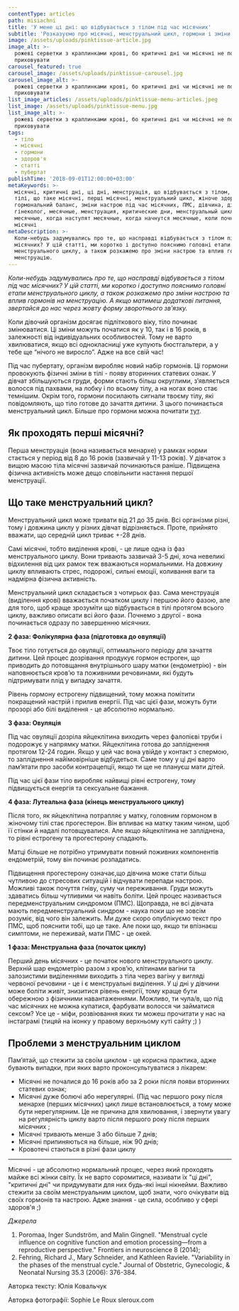 ```yaml
---
contentType: articles
path: misiachni
title: 'У мене ці дні: що відбувається з тілом під час місячних'
subtitle: 'Розказуємо про місячні, менструальний цикл, гормони і зміни настрою'
image: /assets/uploads/pinktissue-article.jpg
image_alt: >-
  рожеві серветки з краплинками крові, бо критичні дні чи місячні не потрібно
  приховувати
carousel_featured: true
carousel_image: /assets/uploads/pinktissue-carousel.jpg
carousel_image_alt: >-
  рожеві серветки з краплинками крові, бо критичні дні чи місячні не потрібно
  приховувати
list_image_articles: /assets/uploads/pinktissue-menu-articles.jpeg
list_image: /assets/uploads/pinktissue-menu.jpg
list_image_alt: >-
  рожеві серветки з краплинками крові, бо критичні дні чи місячні не потрібно
  приховувати
tags:
  - тіло
  - місячні
  - гормони
  - здоров'я
  - статті
  - пубертат
publishTime: '2018-09-01T12:00:00+03:00'
metaKeywords: >-
  місячні, критичні дні, ці дні, менструація, що відбувається з тілом, зміни в
  тілі, що таке місячні, перші місячні, менструальний цикл, жіноче здоров'я,
  гормональний баланс, зміни настрою під час місячних, ПМС, дівчина, дівчата,
  гінеколог, месячные, менструация, критические дни, менструальный цикл, первые
  месячные, когда наступят месячные, когда начнутся месячные, коли почнуться
  місячні
metaDescription: >-
  Коли-небудь задумувались про те, що насправді відбувається з тілом під час
  місячних? У цій статті, ми коротко і доступно пояснимо головні етапи
  менструального циклу, а також розкажемо про зміни настрою та вплив гормонів на
  менструацію.
---
```

_Коли-небудь задумувались про те, що насправді відбувається з тілом під час місячних? У цій статті, ми коротко і доступно пояснимо головні етапи менструального циклу, а також розкажемо про зміни настрою та вплив гормонів на менструацію. А якщо матимеш додаткові питання, звертайся до нас через жовту форму зворотнього зв’язку._

Коли дівочий організм досягає підліткового віку, тіло починає змінюватися. Ці зміни можуть початися як у 10, так і в 16 років, в залежності від індивідуальних особливостей. Тому не варто хвилюватися, якщо всі однокласниці уже купують бюстгальтери, а у тебе ще “нічого не виросло”. Адже на все свій час! 

Під час пубертату, організм виробляє новий набір гормонів. Ці гормони провокують фізичні зміни в тілі - появу вторинних статевих ознак. У дівчат збільшуються груди, форми стають більш округлими, з’являється волосся під пахвами,  на лобку і по всьому тілу, а на ногах воно стає темнішим. Окрім того, гормони посилають сигнали твоєму тілу, які повідомляють, що тіло готове до зачаття дитини. З цього починається менструальний цикл. Більше про гормони можна почитати [тут](https://vpershe.com/articles/scho-take-hormony-testosteron-estrogen).

## Як проходять перші місячні?

Перша менструація (вона називається менархе) у рамках норми стається у період від 8 до 16 років (зазвичай у 11-13 років). У дівчаток з вищою масою тіла місячні зазвичай починаються раніше. Підвищена фізична активність може дещо сповільнити настання першої менструації.

## Що таке менструальний цикл?

Менструальний цикл може тривати від 21 до 35 днів. Всі організми  різні, тому і довжина циклу у різних дівчат відрізняється. Проте, прийнято вважати, що середній цикл триває +-28 днів. 

Самі місячні, тобто виділення крові, - це лише одна із фаз менструального циклу. Вони тривають зазвичай 3-5 дні, хоча невеликі відхилення від цих рамок теж вважаються нормальними. На довжину циклу впливають стрес, подорожі, сильні емоції, коливання ваги та надмірна фізична активність.

Менструальний цикл складається з чотирьох фаз. Сама менструація (виділення крові) вважається початком циклу і першою його фазою, але для того, щоб краще зрозуміти що відбувається в тілі протягом всього циклу, важливо описати всі його фази.
 Почнемо з другої - вона починається одразу по завершенню місячних.

**2 фаза: Фолікулярна фаза (підготовка до овуляції)**

Твоє тіло готується до овуляції, оптимального періоду для зачаття дитини. Цей процес дозрівання продукує гормон естроген, що приводить до потовщання внутрішнього шару матки (ендометрію) - він наповнюється кров’ю та поживними речовинами, які будуть підтримувати плід у випадку зачаття.

Рівень гормону естрогену підвищений, тому можна помітити покращений настрій і прилив енергії. Під час цієї фази, можуть бути прозорі або білі виділення - це абсолютно нормально.

**3 фаза: Овуляція**

Під час овуляції дозріла яйцеклітина виходить через фалопієві труби і подорожує у напрямку матки. Яйцеклітина готова до запліднення протягом 12-24 годин. Якщо у цей час вона увійде у контакт з спермою, то запліднення найімовірніше відбудеться. Саме тому у ці дні варто пам’ятати про засоби контрацепції, якщо ти ще не плануєш мати дітей.

Під час цієї фази тіло виробляє найвищі рівні естрогену, тому підвищується енергія та сексуальне бажання.

**4 фаза: Лутеальна фаза (кінець менструального циклу)** 

Після того, як яйцеклітина потрапляє у матку, головним гормоном в жіночому тілі стає прогестерон. Він впливає на матку таким чином, щоб її стінки й надалі потовщувалися. Але якщо яйцеклітина не запліднена, то рівні естрогену та прогестерону спадають.

Матці більше не потрібно утримувати повний поживних компонентів ендометрій, тому він починає розпадатись. 

Підвищення прогестерону означає,що дівчина може стати  більш чутливою до стресових ситуацій і відчувати перепади настрою. Можливі також почуття гніву, суму чи переживання. Груди можуть здаватись більш чутливими чи навіть боліти. Цей процес називається передменструальним синдромом (ПМС). Щоправда, не всі дівчата мають передменструальний синдром - наука поки що не зовсім розуміє, від чого він залежить. Ми дуже скоро опублікуємо текст про ПМС, щоб пояснити тобі, що це таке. Але поки що, якщо ти впізнаєш симптоми, не переживай, мати ПМС - це окей.

**1 фаза: Менструальна фаза (початок циклу)**

Перший день місячних - це початок нового менструального циклу. Верхній шар ендометрію разом з кров’ю, клітинами вагіни та залозистими виділеннями виходить з тіла через вагіну у вигляді червоної речовини - це і є менструальні виділення. У ці дні у дівчини може боліти живіт, знизитися рівень енергії, тому краще бути обережною з фізичними навантаженнями. Можливо, ти чула/в, що під час місячних не можна купатися, фарбувати волосся чи займатися сексом? Усе це - міфи, розвіювання яких ти можеш прочитати у нас на інстаграмі (тицяй на іконку у правому верхньому куті сайту ;) )

## Проблеми з менструальним циклом

Пам’ятай, що стежити за своїм циклом - це корисна практика, адже бувають випадки, при яких варто проконсультуватися з лікарем:

* Місячні не почалися до 16 років або за 2 роки після появи вторинних статевих ознак;
* Місячні дуже болючі або нерегулярні.  (Під час першого року після менархе (перших місячних) цикл лише встановлюється, а тому може бути нерегулярним. Це не причина для хвилювання, і звернути увагу на регулярність циклу варто після першого року після перших місячних ;
* Місячні тривають менше 3 або більше 7 днів;
* Місячні припиняються на більше, ніж 90 днів;
* Кровотечі стаються в різні фази циклу

- - -

Місячні - це абсолютно нормальний процес, через який проходять майже всі жінки світу. Їх не варто соромитися, називати їх "ці дні", "критичні дні" чи придумувати для них будь-які інші нікнейми. Важливо стежити за своїм менструальним циклом, щоб знати, чого очікувати від своїх гормонів та настрою. Адже знання - це сила, особливо у сфері здоров'я ;)

_Джерела_

1. Poromaa, Inger Sundström, and Malin Gingnell. "Menstrual cycle influence on cognitive function and emotion processing—from a reproductive perspective." Frontiers in neuroscience 8 (2014);
2. Fehring, Richard J., Mary Schneider, and Kathleen Raviele. "Variability in the phases of the menstrual cycle." Journal of Obstetric, Gynecologic, & Neonatal Nursing 35.3 (2006): 376-384.

Авторка тексту: Юлія Ковальчук

Авторка фотографії: Sophie Le Roux sleroux.com
